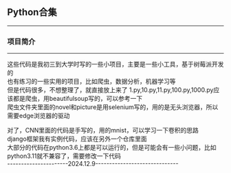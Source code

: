 ## Python合集  

------------------------------------------

### 项目简介  

---

这些代码是我初三到大学时写的一些小项目，主要是一些小工具，基于树莓派开发的  
也有练习的一些实用的项目，比如爬虫，数据分析，机器学习等  
但是代码很多，不想整理了，就直接放上来了
1.py,10.py,11.py,100.py,1000.py应该都是爬虫，用beautifulsoup写的，可以参考一下  
爬虫文件夹里面的novel和picture是用selenium写的，用的是无头浏览器，所以需要edge浏览器的驱动  

对了，CNN里面的代码是手写的，用的mnist，可以学习一下卷积的思路  
django框架我有实例代码，应该在另外一个仓库里面  
大部分的代码在python3.6上都是可以运行的，但是可能会有一些小问题，比如python3.11就不兼容了，需要修改一下代码  
----------------------2024.12.9------------------------------  

